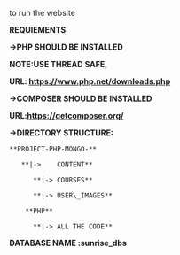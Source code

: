 to run the website 



**REQUIEMENTS**	



**->PHP SHOULD BE INSTALLED** 

  **NOTE:USE THREAD SAFE,**

  **URL: https://www.php.net/downloads.php**



**->COMPOSER SHOULD BE INSTALLED**  

  **URL:https://getcomposer.org/** 



**->DIRECTORY STRUCTURE:**

	**PROJECT-PHP-MONGO-**

	   **|->	CONTENT**

		  **|->	COURSES**

		  **|->	USER\_IMAGES**

		**PHP**

		  **|->	ALL THE CODE**



**DATABASE NAME :sunrise\_dbs**



